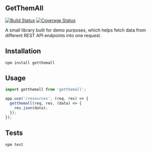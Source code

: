 GetThemAll
-

[![Build Status](https://travis-ci.org/cn007b/getthemall.svg?branch=master)](https://travis-ci.org/cn007b/getthemall)
[![Coverage Status](https://coveralls.io/repos/github/cn007b/getthemall/badge.svg?branch=master)](https://coveralls.io/github/cn007b/getthemall?branch=master)

A small library built for demo purposes,
which helps fetch data from different REST API endpoints into one request.

## Installation

`npm install getthemall`

## Usage

````js
import getthemall from 'getthemall';

app.use('/resources', (req, res) => {
  getthemall(req, res, (data) => {
    res.json(data);
  });
});
````

## Tests

`npm test`

